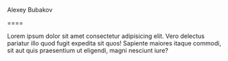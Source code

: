 Alexey Bubakov

====

Lorem ipsum dolor sit amet consectetur adipisicing elit. Vero delectus pariatur illo quod fugit expedita sit quos! Sapiente maiores itaque commodi, sit aut quis praesentium ut eligendi, magni nesciunt iure?
